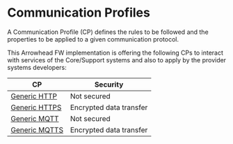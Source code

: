 # Communication Profiles

A Communication Profile (CP) defines the rules to be followed and the properties to be applied to a given communication protocol.

This Arrowhead FW implementation is offering the following CPs to interact with services of the Core/Support systems and also to apply by the provider systems developers:

| CP | Security|
| --- | --- |
| [Generic HTTP](./generic-http-template.md) | Not secured |
| [Generic HTTPS](./generic-https-template.md) | Encrypted data transfer | 
| [Generic MQTT](./generic-mqtt-template.md) | Not secured |  
| [Generic MQTTS](./generic-mqtts-template.md) | Encrypted data transfer | 